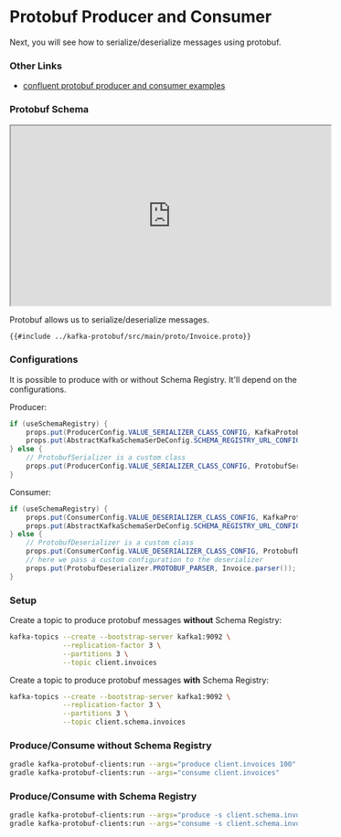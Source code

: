 # Protobuf Producer and Consumer

Next, you will see how to serialize/deserialize messages using protobuf.

### Other Links

- [confluent protobuf producer and consumer examples](https://docs.confluent.io/cloud/current/sr/fundamentals/serdes-develop/serdes-protobuf.html)

### Protobuf Schema

<iframe width="560" height="315" src="https://www.youtube.com/embed/BywIOD_Y3CE"></iframe>

Protobuf allows us to serialize/deserialize messages.

```protobuf
{{#include ../kafka-protobuf/src/main/proto/Invoice.proto}}
```

### Configurations

It is possible to produce with or without Schema Registry. It'll depend on the configurations.

Producer:

```java
if (useSchemaRegistry) {
    props.put(ProducerConfig.VALUE_SERIALIZER_CLASS_CONFIG, KafkaProtobufSerializer.class);
    props.put(AbstractKafkaSchemaSerDeConfig.SCHEMA_REGISTRY_URL_CONFIG, SCHEMA_REGISTRY_URL);
} else {
    // ProtobufSerializer is a custom class
    props.put(ProducerConfig.VALUE_SERIALIZER_CLASS_CONFIG, ProtobufSerializer.class);
}
```

Consumer:

```java
if (useSchemaRegistry) {
    props.put(ConsumerConfig.VALUE_DESERIALIZER_CLASS_CONFIG, KafkaProtobufDeserializer.class);
    props.put(AbstractKafkaSchemaSerDeConfig.SCHEMA_REGISTRY_URL_CONFIG, SCHEMA_REGISTRY_URL);
} else {
    // ProtobufDeserializer is a custom class
    props.put(ConsumerConfig.VALUE_DESERIALIZER_CLASS_CONFIG, ProtobufDeserializer.class);
    // here we pass a custom configuration to the deserializer
    props.put(ProtobufDeserializer.PROTOBUF_PARSER, Invoice.parser());
}
```

### Setup

Create a topic to produce protobuf messages **without** Schema Registry:

```bash
kafka-topics --create --bootstrap-server kafka1:9092 \
             --replication-factor 3 \
             --partitions 3 \
             --topic client.invoices
```

Create a topic to produce protobuf messages **with** Schema Registry:

```bash
kafka-topics --create --bootstrap-server kafka1:9092 \
             --replication-factor 3 \
             --partitions 3 \
             --topic client.schema.invoices
```

### Produce/Consume without Schema Registry

```bash
gradle kafka-protobuf-clients:run --args="produce client.invoices 100"
gradle kafka-protobuf-clients:run --args="consume client.invoices"
```

### Produce/Consume with Schema Registry

```bash
gradle kafka-protobuf-clients:run --args="produce -s client.schema.invoices 100"
gradle kafka-protobuf-clients:run --args="consume -s client.schema.invoices"
```